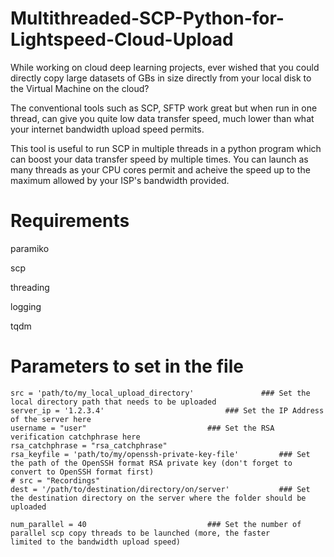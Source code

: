# Multithreaded-SCP-Python-for-Lightspeed-Cloud-Upload

While working on cloud deep learning projects, ever wished that you could directly copy large datasets of GBs in size directly from your local disk to the Virtual Machine on the cloud?

The conventional tools such as SCP, SFTP work great but when run in one thread, can give you quite low data transfer speed, much lower than what your internet bandwidth upload speed permits.

This tool is useful to run SCP in multiple threads in a python program which can boost your data transfer speed by multiple times. You can launch as many threads as your CPU cores permit and acheive
the speed up to the maximum allowed by your ISP's bandwidth provided.


# Requirements
paramiko

scp

threading

logging

tqdm

# Parameters to set in the file

	src = 'path/to/my_local_upload_directory'				### Set the local directory path that needs to be uploaded
	server_ip = '1.2.3.4'							### Set the IP Address of the server here
	username = "user"							###	Set the RSA verification catchphrase here
	rsa_catchphrase = "rsa_catchphrase"
	rsa_keyfile = 'path/to/my/openssh-private-key-file'			### Set the path of the OpenSSH format RSA private key (don't forget to convert to OpenSSH format first)
	# src = "Recordings"
	dest = '/path/to/destination/directory/on/server'			### Set the destination directory on the server where the folder should be uploaded

	num_parallel = 40							### Set the number of parallel scp copy threads to be launched (more, the faster 											limited to the bandwidth upload speed)

